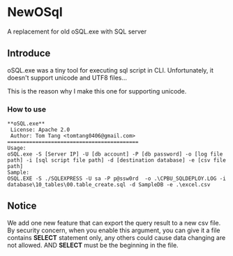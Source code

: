 # NewOSql
A replacement for old oSQL.exe with SQL server

## Introduce

oSQL.exe was a tiny tool for executing sql script in CLI. Unfortunately, it doesn't support unicode and UTF8 files...

This is the reason why I make this one for supporting unicode.

### How to use
```
**oSQL.exe**
 License: Apache 2.0
 Author: Tom Tang <tomtang0406@gmail.com>
==========================================
Usage:
oSQL.exe -S [Server IP] -U [db account] -P [db password] -o [log file path] -i [sql script file path] -d [destination database] -e [csv file path]
Sample:
OSQL.EXE -S ./SQLEXPRESS -U sa -P p@ssw0rd  -o .\CPBU_SQLDEPLOY.LOG -i database\10_tables\00.table_create.sql -d SampleDB -e .\excel.csv
```

Notice
-----------------------
We add one new feature that can export the query result to a new csv file.
By security concern, when you enable this argument, you can give it a file contains **SELECT** statement only, any others could cause data changing are not allowed.
AND **SELECT** must be the beginning in the file.
